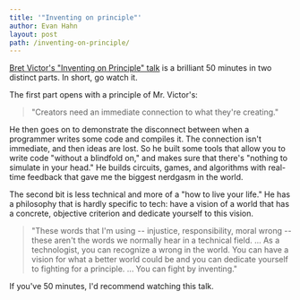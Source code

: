 ```yaml
---
title: '"Inventing on principle"'
author: Evan Hahn
layout: post
path: /inventing-on-principle/
---
```


[Bret Victor's "Inventing on Principle" talk][1] is a brilliant 50 minutes in two distinct parts. In short, go watch it.

The first part opens with a principle of Mr. Victor's:

> "Creators need an immediate connection to what they're creating."

He then goes on to demonstrate the disconnect between when a programmer writes some code and compiles it. The connection isn't immediate, and then ideas are lost. So he built some tools that allow you to write code "without a blindfold on," and makes sure that there's "nothing to simulate in your head." He builds circuits, games, and algorithms with real-time feedback that gave me the biggest nerdgasm in the world.

The second bit is less technical and more of a "how to live your life." He has a philosophy that is hardly specific to tech: have a vision of a world that has a concrete, objective criterion and dedicate yourself to this vision.

> "These words that I'm using -- injustice, responsibility, moral wrong -- these aren't the words we normally hear in a technical field. ... As a technologist, you can recognize a wrong in the world. You can have a vision for what a better world could be and you can dedicate yourself to fighting for a principle. ... You can fight by inventing."

If you've 50 minutes, I'd recommend watching this talk.

[1]: https://vimeo.com/36579366
